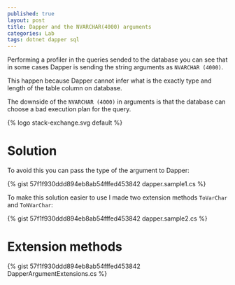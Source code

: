 ```yaml
---
published: true
layout: post
title: Dapper and the NVARCHAR(4000) arguments 
categories: Lab
tags: dotnet dapper sql
---
```

Performing a profiler in the queries sended to the database you can see that in some cases Dapper is sending the string arguments as `NVARCHAR (4000)`.

This happen because Dapper cannot infer what is the exactly type and length of the table column on database.

The downside of the `NVARCHAR (4000)` in arguments is that the database can choose a bad execution plan for the query.

{% logo stack-exchange.svg default %}

# Solution

To avoid this you can pass the type of the argument to Dapper:

{% gist 57f1f930ddd894eb8ab54fffed453842 dapper.sample1.cs %}

To make this solution easier to use I made two extension methods `ToVarChar` and `ToNVarChar`:

{% gist 57f1f930ddd894eb8ab54fffed453842 dapper.sample2.cs %}

# Extension methods
{% gist 57f1f930ddd894eb8ab54fffed453842 DapperArgumentExtensions.cs %}